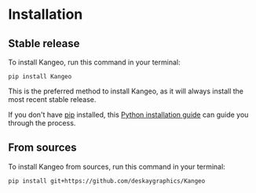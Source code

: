 # Installation

## Stable release

To install Kangeo, run this command in your terminal:

```
pip install Kangeo
```

This is the preferred method to install Kangeo, as it will always install the most recent stable release.

If you don't have [pip](https://pip.pypa.io) installed, this [Python installation guide](http://docs.python-guide.org/en/latest/starting/installation/) can guide you through the process.

## From sources

To install Kangeo from sources, run this command in your terminal:

```
pip install git+https://github.com/deskaygraphics/Kangeo
```
